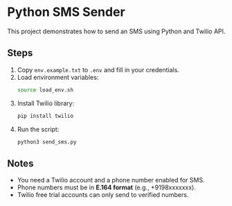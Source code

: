 # Python SMS Sender 

This project demonstrates how to send an SMS using Python and Twilio API.

## Steps
1. Copy `env.example.txt` to `.env` and fill in your credentials.
2. Load environment variables:
   ```bash
   source load_env.sh
   ```
3. Install Twilio library:
   ```bash
   pip install twilio
   ```
4. Run the script:
   ```bash
   python3 send_sms.py
   ```

## Notes
- You need a Twilio account and a phone number enabled for SMS.
- Phone numbers must be in **E.164 format** (e.g., +9198xxxxxxx).
- Twilio free trial accounts can only send to verified numbers.
